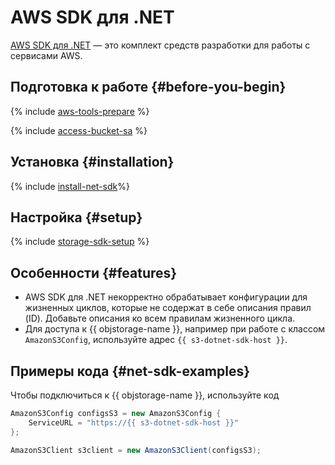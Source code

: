 # AWS SDK для .NET


[AWS SDK для .NET](https://aws.amazon.com/ru/sdk-for-net/) — это комплект средств разработки для работы с сервисами AWS.

## Подготовка к работе {#before-you-begin}

{% include [aws-tools-prepare](../../_includes/aws-tools/aws-tools-prepare.md) %}

{% include [access-bucket-sa](../../_includes/storage/access-bucket-sa.md) %}

## Установка {#installation}

{% include [install-net-sdk](../../_includes/aws-tools/install-net-sdk.md)%}

## Настройка {#setup}

{% include [storage-sdk-setup](../_includes_service/storage-sdk-setup-s3-url.md) %}

## Особенности {#features}

* AWS SDK для .NET некорректно обрабатывает конфигурации для жизненных циклов, которые не содержат в себе описания правил (ID). Добавьте описания ко всем правилам жизненного цикла.
* Для доступа к {{ objstorage-name }}, например при работе с классом `AmazonS3Config`, используйте адрес `{{ s3-dotnet-sdk-host }}`.

## Примеры кода {#net-sdk-examples}

Чтобы подключиться к {{ objstorage-name }}, используйте код

```csharp
AmazonS3Config configsS3 = new AmazonS3Config {
    ServiceURL = "https://{{ s3-dotnet-sdk-host }}"
};

AmazonS3Client s3client = new AmazonS3Client(configsS3);
```
